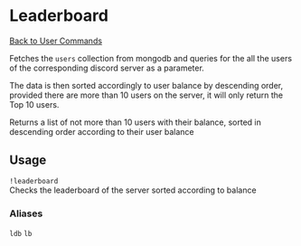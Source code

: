 # Leaderboard
[Back to User Commands](https://github.com/NicholasJohansan/EP5#user)

Fetches the `users` collection from mongodb and queries
for the all the users of the corresponding discord server as a parameter.

The data is then sorted accordingly to user balance by descending order,
provided there are more than 10 users on the server, it will only
return the Top 10 users.

Returns a list of not more than 10 users with their balance,
sorted in descending order according to their user balance

## Usage

`!leaderboard`\
Checks the leaderboard of the server
sorted according to balance

### Aliases
`ldb`
`lb`